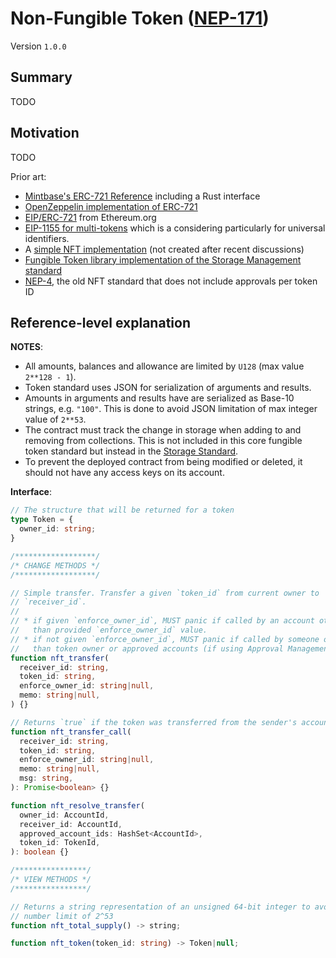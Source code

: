 # Non-Fungible Token ([NEP-171](https://github.com/near/NEPs/discussions/171))

Version `1.0.0`

## Summary

TODO

## Motivation

TODO

Prior art:

- [Mintbase's ERC-721 Reference](https://github.com/Mintbase/near-nft-standards/blob/main/ERC721_reference.md#rust-equivalent) including a Rust interface
- [OpenZeppelin implementation of ERC-721](https://github.com/OpenZeppelin/openzeppelin-contracts/blob/master/contracts/token/ERC721/ERC721.sol)
- [EIP/ERC-721](https://eips.ethereum.org/EIPS/eip-721) from Ethereum.org
- [EIP-1155 for multi-tokens](https://eips.ethereum.org/EIPS/eip-1155#non-fungible-tokens) which is a considering particularly for universal identifiers.
- A [simple NFT implementation](https://github.com/near/core-contracts/blob/7eb1b0d06f79893cb13b82178a37af2a49c46b9f/nft-simple/src/lib.rs) (not created after recent discussions)
- [Fungible Token library implementation of the Storage Management standard](https://github.com/near/near-sdk-rs/blob/master/near-contract-standards/src/fungible_token/core_impl.rs#L58-L72)
- [NEP-4](https://github.com/near/NEPs/pull/4), the old NFT standard that does not include approvals per token ID

## Reference-level explanation

**NOTES**:
- All amounts, balances and allowance are limited by `U128` (max value `2**128 - 1`).
- Token standard uses JSON for serialization of arguments and results.
- Amounts in arguments and results have are serialized as Base-10 strings, e.g. `"100"`. This is done to avoid JSON limitation of max integer value of `2**53`.
- The contract must track the change in storage when adding to and removing from collections. This is not included in this core fungible token standard but instead in the [Storage Standard](../Storage.md).
- To prevent the deployed contract from being modified or deleted, it should not have any access keys on its account.

**Interface**:

```ts
// The structure that will be returned for a token
type Token = {
  owner_id: string;
}

/******************/
/* CHANGE METHODS */
/******************/

// Simple transfer. Transfer a given `token_id` from current owner to
// `receiver_id`.
//
// * if given `enforce_owner_id`, MUST panic if called by an account other
//   than provided `enforce_owner_id` value.
// * if not given `enforce_owner_id`, MUST panic if called by someone other
//   than token owner or approved accounts (if using Approval Management)
function nft_transfer(
  receiver_id: string,
  token_id: string,
  enforce_owner_id: string|null,
  memo: string|null,
) {}

// Returns `true` if the token was transferred from the sender's account.
function nft_transfer_call(
  receiver_id: string,
  token_id: string,
  enforce_owner_id: string|null,
  memo: string|null,
  msg: string,
): Promise<boolean> {}

function nft_resolve_transfer(
  owner_id: AccountId,
  receiver_id: AccountId,
  approved_account_ids: HashSet<AccountId>,
  token_id: TokenId,
): boolean {}

/****************/
/* VIEW METHODS */
/****************/

// Returns a string representation of an unsigned 64-bit integer to avoid JSON
// number limit of 2^53
function nft_total_supply() -> string;

function nft_token(token_id: string) -> Token|null;
```
